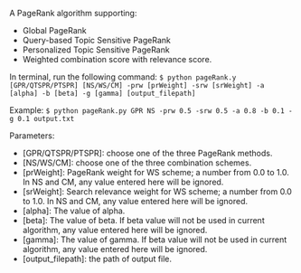 A PageRank algorithm supporting:
- Global PageRank
- Query-based Topic Sensitive PageRank
- Personalized Topic Sensitive PageRank
- Weighted combination score with relevance score.

In terminal, run the following command:
`$ python pageRank.y [GPR/QTSPR/PTSPR] [NS/WS/CM] -prw [prWeight] -srw [srWeight] -a [alpha] -b [beta] -g [gamma] [output_filepath]`

Example:
`$ python pageRank.py GPR NS -prw 0.5 -srw 0.5 -a 0.8 -b 0.1 -g 0.1 output.txt`

Parameters:
- [GPR/QTSPR/PTSPR]: choose one of the three PageRank methods.
- [NS/WS/CM]: choose one of the three combination schemes.
- [prWeight]: PageRank weight for WS scheme; a number from 0.0 to 1.0. In NS and CM, any value entered here will be ignored.
- [srWeight]: Search relevance weight for WS scheme; a number from 0.0 to 1.0. In NS and CM, any value entered here will be ignored.
- [alpha]: The value of alpha. 
- [beta]: The value of beta. If beta value will not be used in current algorithm, any value entered here will be ignored.
- [gamma]: The value of gamma. If beta value will not be used in current algorithm, any value entered here will be ignored.
- [output_filepath]: the path of output file.
